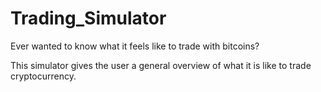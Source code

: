 # Trading_Simulator
Ever wanted to know what it feels like to trade with bitcoins? 

This simulator gives the user a general overview of what it is like to trade cryptocurrency. 
